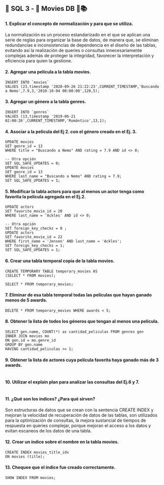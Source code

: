  ##  :closed_lock_with_key: SQL 3 - :movie_camera: Movies DB :school_satchel::books:

#### 1. Explicar el concepto de normalización y para que se utiliza.
La normalización es un proceso estandarizado en el que se aplican una serie de reglas para organizar la base de datos, de manera que, se eliminan redundancias e inconsistencias de dependencia en el diseño de las tablas, evitando así la realización de queries o consultas innecesariamente complejas además de proteger la integridad, favorecer la interpretación y eficiencia para quien la gestione.

#### 2. Agregar una película a la tabla movies.
```mysql
INSERT INTO `movies` 
VALUES (23,timestamp '2020-09-26 21:22:23',CURRENT_TIMESTAMP,'Buscando a Nemo',7.9,3,'2010-10-04 00:00:00',120,5);
```

#### 3. Agregar un género a la tabla genres.
```mysql
INSERT INTO `genres` 
VALUES (13,timestamp '2019-06-21 02:00:26',CURRENT_TIMESTAMP,'Romántico',13,1);
```

#### 4. Asociar a la película del Ej 2. con el género creado en el Ej. 3.
```mysql
UPDATE movies
SET genre_id = 13 
WHERE title = "Buscando a Nemo" AND rating = 7.9 AND id <> 0;

-- Otra opción
SET SQL_SAFE_UPDATES = 0;
UPDATE movies
SET genre_id = 13
WHERE last_name = "Buscando a Nemo" AND rating = 7.9;
SET SQL_SAFE_UPDATES = 1;
```

#### 5. Modificar la tabla actors para que al menos un actor tenga como favorita la película agregada en el Ej.2.
```mysql
UPDATE actors
SET favorite_movie_id = 20
WHERE last_name = 'Ackles' AND id <> 0;

-- Otra opción
SET foreign_key_checks = 0 ;
UPDATE actors
SET favorite_movie_id = 22
WHERE first_name = 'Jensen' AND last_name = 'Ackles';
SET foreign_key_checks = 1;
SET SQL_SAFE_UPDATES = 1;
```

#### 6. Crear una tabla temporal copia de la tabla movies.
```mysql
CREATE TEMPORARY TABLE temporary_movies AS
(SELECT * FROM movies);

SELECT * FROM temporary_movies;
```

#### 7. Eliminar de esa tabla temporal todas las películas que hayan ganado menos de 5 awards.
```mysql
DELETE * FROM temporary_movies WHERE awards < 5;
```

#### 8. Obtener la lista de todos los géneros que tengan al menos una película.
```mysql
SELECT gen.name, COUNT(*) as cantidad_peliculas FROM genres gen
INNER JOIN movies mo
ON gen.id = mo.genre_id
GROUP BY gen.name
HAVING cantidad_peliculas >= 1;
```

#### 9. Obtener la lista de actores cuya película favorita haya ganado más de 3 awards. 
```mysql

```

#### 10. Utilizar el explain plan para analizar las consultas del Ej.6 y 7.
```mysql

```

#### 11. ¿Qué son los índices? ¿Para qué sirven?
Son estructuras de datos que se crean con la sentencia CREATE INDEX y mejoran la velocidad de recuperación de datos de las tablas, son utilizados para la optimización de consultas, la mejora sustancial de tiempos de respuesta en queries complejar, porque mejoran el acceso a los datos y evitan escaneos de los datos de una tabla. 

#### 12. Crear un índice sobre el nombre en la tabla movies.
```mysql
CREATE INDEX movies_title_idx
ON movies (title);
```

#### 13. Chequee que el índice fue creado correctamente.
```mysql
SHOW INDEX FROM movies;
```
